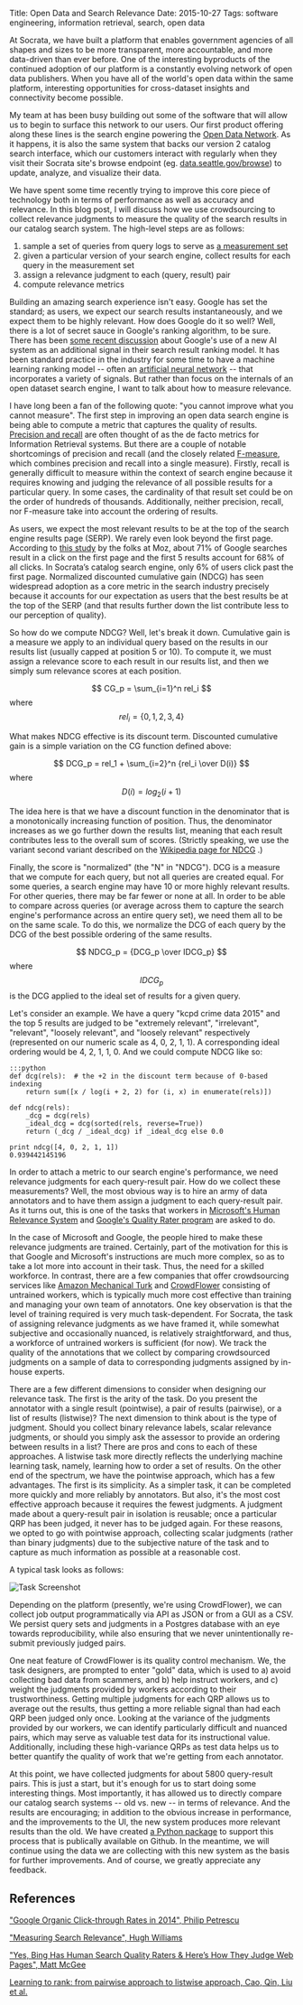 Title: Open Data and Search Relevance
Date: 2015-10-27
Tags: software engineering, information retrieval, search, open data

At Socrata, we have built a platform that enables government agencies of all shapes and
sizes to be more transparent, more accountable, and more
data-driven than ever before. One of the interesting byproducts of the
continued adoption of our platform is a constantly evolving network of open data
publishers. When you have all of the world's open data within the same platform,
interesting opportunities for cross-dataset insights and connectivity become
possible.

My team at has been busy building out some of the software that will allow us to begin to surface this network to our users. Our first product offering along these lines is the search engine powering the
[Open Data Network](http://www.opendatanetwork.com). As it happens, it is also
the same system that backs our version 2 catalog search interface,
which our customers interact with regularly when they visit their Socrata site's
browse endpoint (eg.
[data.seattle.gov/browse](http://data.seattle.gov/browse)) to update, analyze,
and visualize their data.

We have spent some time recently trying to improve this core piece of
technology both in terms of performance as well as accuracy and relevance. In this
blog post, I will discuss how we use crowdsourcing to collect
relevance judgments to measure the quality of the search results in our catalog
search system. The high-level steps are as follows:

1. sample a set of queries from query logs to serve as [a measurement set](https://gist.github.com/rlvoyer/c5dc896a39ab69288024)
2. given a particular version of your search engine, collect results for each
   query in the measurement set
3. assign a relevance judgment to each (query, result) pair
4. compute relevance metrics

Building an amazing search experience isn't easy. Google has set the standard; as users, we expect our search results
instantaneously, and we expect them to be highly relevant. How does Google do it
so well? Well, there is a lot of secret sauce in Google's ranking algorithm, to
be sure. There has been
[some recent discussion](http://www.bloomberg.com/news/articles/2015-10-26/google-turning-its-lucrative-web-search-over-to-ai-machines)
about Google's use of a new AI system as an additional signal in their search
result ranking model. It has been standard practice in the industry for some
time to have a machine learning ranking model -- often an
[artificial neural network](https://en.wikipedia.org/wiki/Artificial_neural_network)
-- that incorporates a variety of signals. But rather than focus on the
internals of an open dataset search engine, I want to talk about how to measure
relevance.

I have long been a fan of the following quote: "you cannot improve what you
cannot measure". The first step in improving an open data search engine is being
able to compute a metric that captures the quality of results.
[Precision and recall](https://en.wikipedia.org/wiki/Precision_and_recall) are
often thought of as the de facto metrics for Information Retrieval systems. But
there are a couple of notable shortcomings of precision and recall (and the
closely related
[F-measure](https://en.wikipedia.org/wiki/F1_score), which combines precision
and recall into a single measure). Firstly, recall is generally difficult to
measure within the context of search engine because it requires knowing and
judging the relevance of all possible results for a particular query. In some
cases, the cardinality of that result set could be on the order of hundreds of
thousands. Additionally, neither precision, recall, nor F-measure take into
account the ordering of results.

As users, we expect the most relevant results to be at the top of the search
engine results page (SERP). We rarely even look beyond the first page. According
to [this study](https://moz.com/blog/google-organic-click-through-rates-in-2014)
by the folks at Moz, about 71% of Google searches result in a click on the first
page and the first 5 results account for 68% of all clicks. In Socrata’s catalog
search engine, only 6% of users click past the first page. Normalized discounted
cumulative gain (NDCG) has seen widespread adoption as a core metric in the
search industry precisely because it accounts for our expectation as users that
the best results be at the top of the SERP (and that results further down the
list contribute less to our perception of quality).

So how do we compute NDCG? Well, let's break it down. Cumulative gain is a
measure we apply to an individual query based on the results in our results list
(usually capped at position 5 or 10). To compute it, we must assign a relevance
score to each result in our results list, and then we simply sum relevance
scores at each position.

$$ CG_p = \sum_{i=1}^n rel_i $$ where $$ rel_i = \{0, 1, 2, 3, 4\} $$

What makes NDCG effective is its discount term. Discounted cumulative gain is a
simple variation on the CG function defined above:

$$ DCG_p = rel_1 + \sum_{i=2}^n {rel_i \over D(i)} $$ where $$ D(i) = log_2(i + 1) $$

The idea here is that we have a discount function in the denominator that is a
monotonically increasing function of position. Thus, the denominator increases
as we go further down the results list, meaning that each result contributes
less to the overall sum of scores. (Strictly speaking, we use the variant second
variant described on the
[Wikipedia page for NDCG](https://en.wikipedia.org/wiki/Discounted_cumulative_gain)
.)

Finally, the score is "normalized" (the "N" in "NDCG"). DCG is a measure that we
compute for each query, but not all queries are created equal. For some queries,
a search engine may have 10 or more highly relevant results. For other queries,
there may be far fewer or none at all. In order to be able to compare across
queries (or average across them to capture the search engine's performance across
an entire query set), we need them all to be on the same scale. To do this, we
normalize the DCG of each query by the DCG of the best possible ordering of the
same results.

$$ NDCG_p = {DCG_p \over IDCG_p} $$ where $$ IDCG_p $$ is the DCG applied to the ideal
set of results for a given query.

Let's consider an example. We have a query "kcpd crime data 2015" and the top 5
results are judged to be "extremely relevant", "irrelevant", "relevant",
"loosely relevant", and "loosely relevant" respectively (represented on our
numeric scale as 4, 0, 2, 1, 1). A corresponding ideal ordering would be 4, 2,
1, 1, 0. And we could compute NDCG like so:

    :::python
    def dcg(rels):  # the +2 in the discount term because of 0-based indexing
        return sum([x / log(i + 2, 2) for (i, x) in enumerate(rels)])
    
    def ndcg(rels):
        _dcg = dcg(rels)
        _ideal_dcg = dcg(sorted(rels, reverse=True))
        return (_dcg / _ideal_dcg) if _ideal_dcg else 0.0
    
    print ndcg([4, 0, 2, 1, 1])
    0.939442145196

In order to attach a metric to our search engine's performance, we need
relevance judgments for each query-result pair. How do we collect these
measurements? Well, the most obvious way is to hire an army of data annotators
and to have them assign a judgment to each query-result pair. As it turns out,
this is one of the tasks that workers in
[Microsoft's Human Relevance System](http://searchengineland.com/bing-search-quality-rating-guidelines-130592)
and
[Google's Quality Rater program](http://marketingland.com/an-inside-look-at-what-googles-search-quality-raters-do-3969)
are asked to do. 

In the case of Microsoft and Google, the people hired to make these relevance
judgments are trained. Certainly, part of the motivation for this is that Google and Microsoft's instructions are much more complex, so as to take a lot more into account in their task. Thus, the need for a skilled workforce. In contrast, there are a few companies that offer
crowdsourcing services like
[Amazon Mechanical Turk](https://www.mturk.com/mturk/welcome) and
[CrowdFlower](http://www.crowdflower.com/) consisting of untrained workers,
which is typically much more cost effective than training and managing your own
team of annotators. One key observation is that the level of training required is very much task-dependent.
For Socrata, the task of assigning relevance judgments as we have framed it,
while somewhat subjective and occasionally nuanced, is relatively
straightforward, and thus, a workforce of untrained workers is sufficient (for now). We
track the quality of the annotations that we collect by comparing crowdsourced
judgments on a sample of data to corresponding judgments assigned by in-house
experts.

There are a few different dimensions to consider when designing our relevance
task. The first is the arity of the task. Do you present the annotator with a
single result (pointwise), a pair of results (pairwise), or a list of results
(listwise)? The next dimension to think about is the type of judgment. Should
you collect binary relevance labels, scalar relevance judgments, or should you
simply ask the assessor to provide an ordering between results in a list? There
are pros and cons to each of these approaches. A listwise task more directly
reflects the underlying machine learning task, namely, learning how to order a
set of results. On the other end of the spectrum, we have the pointwise
approach, which has a few advantages. The first is its simplicity. As a simpler
task, it can be completed more quickly and more reliably by annotators. But
also, it's the most cost effective approach because it requires the fewest
judgments. A judgment made about a query-result pair in isolation is reusable;
once a particular QRP has been judged, it never has to be judged again. For
these reasons, we opted to go with pointwise approach, collecting scalar
judgments (rather than binary judgments) due to the subjective nature of the
task and to capture as much information as possible at a reasonable cost.

A typical task looks as follows:

![Task Screenshot]({attach}images/unit.pedestrian_counts.png)

Depending on the platform (presently, we're using CrowdFlower), we can collect
job output programmatically via API as JSON or from a GUI as a CSV. We persist
query sets and judgments in a Postgres database with an eye towards
reproducibility, while also ensuring that we never unintentionally re-submit
previously judged pairs.

One neat feature of CrowdFlower is its quality control mechanism. We, the task
designers, are prompted to enter "gold" data, which is used to a) avoid
collecting bad data from scammers, and b) help instruct workers, and c) weight
the judgments provided by workers according to their trustworthiness. Getting
multiple judgments for each QRP allows us to average out the results, thus
getting a more reliable signal than had each QRP been judged only once. Looking
at the variance of the judgments provided by our workers, we can identify
particularly difficult and nuanced pairs, which may serve as valuable test data
for its instructional value. Additionally, including these high-variance QRPs as
test data helps us to better quantify the quality of work that we're getting
from each annotator.

At this point, we have collected judgments for about 5800 query-result
pairs. This is just a start, but it's enough for us to start doing some
interesting things. Most importantly, it has allowed us to directly compare our
catalog search systems -- old vs. new -- in terms of relevance. And the results
are encouraging; in addition to the obvious increase in performance, and the
improvements to the UI, the new system produces more relevant results than the
old. We have created [a Python package](http://www.github.com/socrata/arcs) to
support this process that is publically available on Github. In the meantime, we
will continue using the data we are collecting with this new system as the basis
for further improvements. And of course, we greatly appreciate any feedback.

## References

["Google Organic Click-through Rates in 2014", Philip Petrescu](https://moz.com/blog/google-organic-click-through-rates-in-2014)

["Measuring Search Relevance", Hugh Williams](http://hughewilliams.com/2014/10/11/measuring-search-relevance/)

["Yes, Bing Has Human Search Quality Raters & Here’s How They Judge Web Pages", Matt McGee](http://searchengineland.com/bing-search-quality-rating-guidelines-130592)

[Learning to rank: from pairwise approach to listwise approach, Cao, Qin, Liu et al.](http://research.microsoft.com/en-us/people/tyliu/listnet.pdf)
